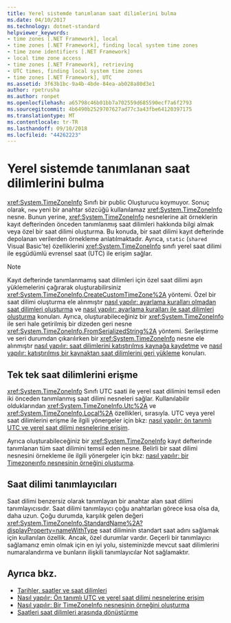 ```yaml
---
title: Yerel sistemde tanımlanan saat dilimlerini bulma
ms.date: 04/10/2017
ms.technology: dotnet-standard
helpviewer_keywords:
- time zones [.NET Framework], local
- time zones [.NET Framework], finding local system time zones
- time zone identifiers [.NET Framework]
- local time zone access
- time zones [.NET Framework], retrieving
- UTC times, finding local system time zones
- time zones [.NET Framework], UTC
ms.assetid: 3f63b1bc-9a4b-4bde-84ea-ab028a80d3e1
author: rpetrusha
ms.author: ronpet
ms.openlocfilehash: a65798c46b01bb7a702559d685590ecf7a6f2793
ms.sourcegitcommit: 4b6490b2529707627ad77c3a43fbe64120397175
ms.translationtype: MT
ms.contentlocale: tr-TR
ms.lasthandoff: 09/10/2018
ms.locfileid: "44262223"
---
```

# <a name="finding-the-time-zones-defined-on-a-local-system"></a>Yerel sistemde tanımlanan saat dilimlerini bulma

<xref:System.TimeZoneInfo> Sınıfı bir public Oluşturucu koymuyor. Sonuç olarak, `new` yeni bir anahtar sözcüğü kullanılamaz <xref:System.TimeZoneInfo> nesne. Bunun yerine, <xref:System.TimeZoneInfo> nesnelerine ait örneklerin kayıt defterinden önceden tanımlanmış saat dilimleri hakkında bilgi almak veya özel bir saat dilimi oluşturma. Bu konuda, bir saat dilimi kayıt defterinde depolanan verilerden örnekleme anlatılmaktadır. Ayrıca, `static` (`shared` Visual Basic'te) özelliklerini <xref:System.TimeZoneInfo> sınıfı yerel saat dilimi ile eşgüdümlü evrensel saat (UTC) ile erişim sağlar.

> [!NOTE]
> Kayıt defterinde tanımlanmamış saat dilimleri için özel saat dilimi aşırı yüklemelerini çağırarak oluşturabilirsiniz <xref:System.TimeZoneInfo.CreateCustomTimeZone%2A> yöntemi. Özel bir saat dilimi oluşturma ele alınmıştır [nasıl yapılır: ayarlama kuralları olmadan saat dilimleri oluşturma](../../../docs/standard/datetime/create-time-zones-without-adjustment-rules.md) ve [nasıl yapılır: ayarlama kuralları ile saat dilimleri oluşturma](../../../docs/standard/datetime/create-time-zones-with-adjustment-rules.md) konuları. Ayrıca, oluşturabileceğiniz bir <xref:System.TimeZoneInfo> ile seri hale getirilmiş bir dizeden geri nesne <xref:System.TimeZoneInfo.FromSerializedString%2A> yöntemi. Serileştirme ve seri durumdan çıkarılırken bir <xref:System.TimeZoneInfo> nesne ele alınmıştır [nasıl yapılır: saat dilimlerini katıştırılmış kaynağa kaydetme](../../../docs/standard/datetime/save-time-zones-to-an-embedded-resource.md) ve [nasıl yapılır: katıştırılmış bir kaynaktan saat dilimlerini geri yükleme](../../../docs/standard/datetime/restore-time-zones-from-an-embedded-resource.md) konuları.

## <a name="accessing-individual-time-zones"></a>Tek tek saat dilimlerini erişme

<xref:System.TimeZoneInfo> Sınıfı UTC saati ile yerel saat dilimini temsil eden iki önceden tanımlanmış saat dilimi nesneleri sağlar. Kullanılabilir olduklarından <xref:System.TimeZoneInfo.Utc%2A> ve <xref:System.TimeZoneInfo.Local%2A> özellikleri, sırasıyla. UTC veya yerel saat dilimlerini erişme ile ilgili yönergeler için bkz: [nasıl yapılır: ön tanımlı UTC ve yerel saat dilimi nesnelerine erişim](../../../docs/standard/datetime/access-utc-and-local.md).

Ayrıca oluşturabileceğiniz bir <xref:System.TimeZoneInfo> kayıt defterinde tanımlanan tüm saat dilimini temsil eden nesne. Belirli bir saat dilimi nesnesini örnekleme ile ilgili yönergeler için bkz: [nasıl yapılır: bir Timezoneınfo nesnesinin örneğini oluşturma](../../../docs/standard/datetime/instantiate-time-zone-info.md).

## <a name="time-zone-identifiers"></a>Saat dilimi tanımlayıcıları

Saat dilimi benzersiz olarak tanımlayan bir anahtar alan saat dilimi tanımlayıcısıdır. Saat dilimi tanımlayıcı çoğu anahtarları görece kısa olsa da, daha uzun. Çoğu durumda, karşılık gelen değeri <xref:System.TimeZoneInfo.StandardName%2A?displayProperty=nameWithType> saat diliminin standart saat adını sağlamak için kullanılan özellik. Ancak, özel durumlar vardır. Geçerli bir tanımlayıcı sağlamanız emin olmak için en iyi yolu, sisteminizde mevcut saat dilimlerini numaralandırma ve bunların ilişkili tanımlayıcılar Not sağlamaktır.

## <a name="see-also"></a>Ayrıca bkz.

- [Tarihler, saatler ve saat dilimleri](../../../docs/standard/datetime/index.md)
- [Nasıl yapılır: Ön tanımlı UTC ve yerel saat dilimi nesnelerine erişim](../../../docs/standard/datetime/access-utc-and-local.md)
- [Nasıl yapılır: Bir TimeZoneInfo nesnesinin örneğini oluşturma](../../../docs/standard/datetime/instantiate-time-zone-info.md)
- [Saatleri saat dilimleri arasında dönüştürme](../../../docs/standard/datetime/converting-between-time-zones.md)
